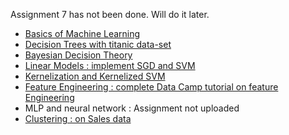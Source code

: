 Assignment 7 has not been done. Will do it later.

* [Basics of Machine Learning](https://github.com/soham2109/SHALA2020/blob/master/MachineLearning/soham_naha_ML_Assignment1.html)
* [Decision Trees with titanic data-set](https://github.com/soham2109/SHALA2020/blob/master/MachineLearning/soham_naha_ML_Assignment2.html)
* [Bayesian Decision Theory](https://github.com/soham2109/SHALA2020/blob/master/MachineLearning/soham_naha_ML_Assignment3.html)
* [Linear Models : implement SGD and SVM](https://github.com/soham2109/SHALA2020/blob/master/MachineLearning/soham_naha_ML_Assignment4.html)
* [Kernelization and Kernelized SVM](https://github.com/soham2109/SHALA2020/blob/master/MachineLearning/soham_naha_ML_Assignment5.html)
* [Feature Engineering : complete Data Camp tutorial on feature Engineering](https://github.com/soham2109/SHALA2020/blob/master/MachineLearning/soham_naha_ML_Assignment6.html)
* MLP and neural network : Assignment not uploaded
* [Clustering : on Sales data](https://github.com/soham2109/SHALA2020/blob/master/MachineLearning/soham_naha_ML_Assignment9.html)
